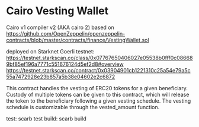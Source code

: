 # Cairo Vesting Wallet
Cairo v1 compiler v2 (AKA cairo 2)
based on https://github.com/OpenZeppelin/openzeppelin-contracts/blob/master/contracts/finance/VestingWallet.sol

deployed on Starknet Goerli testnet: https://testnet.starkscan.co/class/0x07767650406027e05538b0fff0c086689bf85ef196a7771c551676124d5ef2d8#overview
https://testnet.starkscan.co/contract/0x03904901cb1221310c25a54e79a5c55a7472928e23b857a5b38e04602e2c6872

This contract handles the vesting of ERC20 tokens for a given beneficiary. Custody of multiple tokens can be given to this contract, which will release the token to the beneficiary following a given vesting schedule. The vesting schedule is customizable through the vested_amount function.

test: scarb test
build: scarb build
